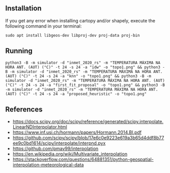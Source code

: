 ## Installation

If you get any error when installing cartopy and/or shapely, execute the following command in your terminal:
```
sudo apt install libgeos-dev libproj-dev proj-data proj-bin
```


## Running

```
python3 -B -m simulator -d "inmet_2020_rs" -m "TEMPERATURA MÁXIMA NA HORA ANT. (AUT) (°C)" -t 24 -s 24 -a "idw" -o "topo1.png" && python3 -B -m simulator -d "inmet_2020_rs" -m "TEMPERATURA MÁXIMA NA HORA ANT. (AUT) (°C)" -t 24 -s 24 -a "knn" -o "topo1.png" && python3 -B -m simulator -d "inmet_2020_rs" -m "TEMPERATURA MÁXIMA NA HORA ANT. (AUT) (°C)" -t 24 -s 24 -a "first_fit_proposal" -o "topo1.png" && python3 -B -m simulator -d "inmet_2020_rs" -m "TEMPERATURA MÁXIMA NA HORA ANT. (AUT) (°C)" -t 24 -s 24 -a "proposed_heuristic" -o "topo1.png"
```


## References

- https://docs.scipy.org/doc/scipy/reference/generated/scipy.interpolate.LinearNDInterpolator.html
- https://www.inf.usi.ch/hormann/papers/Hormann.2014.BI.pdf
- https://github.com/scipy/scipy/blob/17e6c0e9223e619a3b65d4ddf8b77ee9c0bd1614/scipy/interpolate/interpnd.pyx
- https://github.com/pmav99/interpolation
- https://en.wikipedia.org/wiki/Multivariate_interpolation
- https://stackoverflow.com/questions/64881351/python-geospatial-interpolation-meteorological-data

